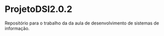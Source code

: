 # ProjetoDSI2.0.2

Repositório para o trabalho da da aula de desenvolvimento de sistemas de informação.
